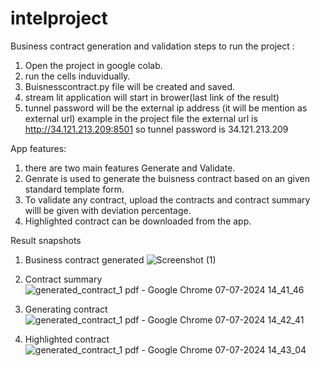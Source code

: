 # intelproject
Business contract generation and validation
steps to run the project :
1. Open the project in google colab.
2. run the cells induvidually.
3. Buisnesscontract.py file will be created and saved.
4. stream lit application will start in brower(last link of the result)
5. tunnel password will be the external ip address (it will be mention as external url)
example in the project file the external url is http://34.121.213.209:8501 so tunnel password is 34.121.213.209

App features:
1. there are two main features Generate and Validate.
2. Genrate is used to generate the buisness contract based on an given standard template form.
3. To validate any contract, upload the contracts and contract summary willl be given with deviation percentage.
4. Highlighted contract can be downloaded from the app.


Result snapshots
1. Business contract generated
![Screenshot (1)](https://github.com/Vandana-s-22/intelproject/assets/174932240/f8afad0d-27c7-410f-8718-c7718646962e)

2. Contract summary
   ![generated_contract_1 pdf - Google Chrome 07-07-2024 14_41_46](https://github.com/Vandana-s-22/intelproject/assets/174932240/90daeeb5-402d-49a9-9fb5-6c8c2c4d4b5e)

3. Generating contract
   ![generated_contract_1 pdf - Google Chrome 07-07-2024 14_42_41](https://github.com/Vandana-s-22/intelproject/assets/174932240/82fcb1f2-c6e5-4c12-930e-1a250f589c20)
   
 5. Highlighted contract
    ![generated_contract_1 pdf - Google Chrome 07-07-2024 14_43_04](https://github.com/Vandana-s-22/intelproject/assets/174932240/9d82ca74-d9a6-4bff-afcd-dccb84b21868)



